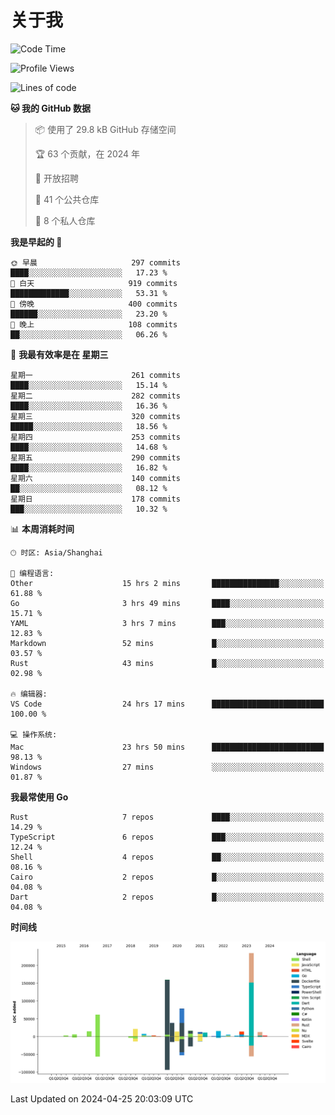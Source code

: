# 关于我

<!--START_SECTION:waka-->
![Code Time](http://img.shields.io/badge/Code%20Time-2%2C639%20hrs%2020%20mins-blue)

![Profile Views](http://img.shields.io/badge/%E4%B8%AA%E4%BA%BA%E8%B5%84%E6%96%99%E8%A7%82%E7%9C%8B%E6%AC%A1%E6%95%B0-1-blue)

![Lines of code](https://img.shields.io/badge/%E4%BB%8E%E3%80%8CHello%20World%E3%80%8D%E8%B5%B7%E6%88%91%E5%B7%B2%E7%BB%8F%E5%86%99%E4%BA%86-733.8%20thousand%20%E8%A1%8C%E4%BB%A3%E7%A0%81-blue)

**🐱 我的 GitHub 数据** 

> 📦  使用了 29.8 kB GitHub 存储空间 
 > 
> 🏆 63 个贡献，在 2024 年
 > 
> 💼 开放招聘
 > 
> 📜 41 个公共仓库 
 > 
> 🔑 8 个私人仓库 
 > 
**我是早起的 🐤** 

```text
🌞 早晨                     297 commits         ████░░░░░░░░░░░░░░░░░░░░░   17.23 % 
🌆 白天                     919 commits         █████████████░░░░░░░░░░░░   53.31 % 
🌃 傍晚                     400 commits         ██████░░░░░░░░░░░░░░░░░░░   23.20 % 
🌙 晚上                     108 commits         ██░░░░░░░░░░░░░░░░░░░░░░░   06.26 % 
```
📅 **我最有效率是在 星期三** 

```text
星期一                      261 commits         ████░░░░░░░░░░░░░░░░░░░░░   15.14 % 
星期二                      282 commits         ████░░░░░░░░░░░░░░░░░░░░░   16.36 % 
星期三                      320 commits         █████░░░░░░░░░░░░░░░░░░░░   18.56 % 
星期四                      253 commits         ████░░░░░░░░░░░░░░░░░░░░░   14.68 % 
星期五                      290 commits         ████░░░░░░░░░░░░░░░░░░░░░   16.82 % 
星期六                      140 commits         ██░░░░░░░░░░░░░░░░░░░░░░░   08.12 % 
星期日                      178 commits         ███░░░░░░░░░░░░░░░░░░░░░░   10.32 % 
```


📊 **本周消耗时间** 

```text
🕑︎ 时区: Asia/Shanghai

💬 编程语言: 
Other                    15 hrs 2 mins       ███████████████░░░░░░░░░░   61.88 % 
Go                       3 hrs 49 mins       ████░░░░░░░░░░░░░░░░░░░░░   15.71 % 
YAML                     3 hrs 7 mins        ███░░░░░░░░░░░░░░░░░░░░░░   12.83 % 
Markdown                 52 mins             █░░░░░░░░░░░░░░░░░░░░░░░░   03.57 % 
Rust                     43 mins             █░░░░░░░░░░░░░░░░░░░░░░░░   02.98 % 

🔥 编辑器: 
VS Code                  24 hrs 17 mins      █████████████████████████   100.00 % 

💻 操作系统: 
Mac                      23 hrs 50 mins      █████████████████████████   98.13 % 
Windows                  27 mins             ░░░░░░░░░░░░░░░░░░░░░░░░░   01.87 % 
```

**我最常使用 Go** 

```text
Rust                     7 repos             ████░░░░░░░░░░░░░░░░░░░░░   14.29 % 
TypeScript               6 repos             ███░░░░░░░░░░░░░░░░░░░░░░   12.24 % 
Shell                    4 repos             ██░░░░░░░░░░░░░░░░░░░░░░░   08.16 % 
Cairo                    2 repos             █░░░░░░░░░░░░░░░░░░░░░░░░   04.08 % 
Dart                     2 repos             █░░░░░░░░░░░░░░░░░░░░░░░░   04.08 % 
```



**时间线**

![Lines of Code chart](https://raw.githubusercontent.com/catusax/catusax/master/assets/bar_graph.png)


 Last Updated on 2024-04-25 20:03:09 UTC
<!--END_SECTION:waka-->
